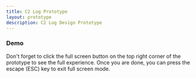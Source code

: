 ```yaml
---
title: C2 Log Prototype
layout: prototype
description: C2 Log Design Prototype
---
```


### Demo

Don't forget to click the full screen button on the top right corner of the prototype to see the full experience. Once you are done, you can press the escape (ESC) key to exit full screen mode.
